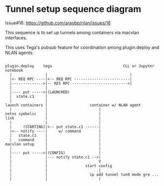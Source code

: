 # Tunnel setup sequence diagram

Issue#16: https://github.com/araobp/nlan/issues/16

This sequence is to set up tunnels among containers via macvlan interfaces.

This uses Tega's pubsub feature for coordination among plugin.deploy and NLAN agents.

```
                 
plugin.deploy    tega                                CLL or Jupyter notebook
  |               |                                     |
  |<- REQ RPC ----|<-- REQ RPC -------------------------|
  |-------------->|-- RES RPC ------------------------->|
  |               |                       
  |---- put ----->|(LAUNCHED)     
  |  state.c1     |
  |               |                       
launch containers |                   container w/ NLAN agent
  |               |                       |
netns symbolic    |                       |
link              |                       |
  |               |                       |
  |     (STARTING)|<-- put state.c1 ------|
  |<-- notify ----|     w/ command        |
  |   state.c1    |                       |
  |   command     |                       |
macvlan setup     |                       |
  |               |                       |
  |---- put ----->|(CONFIG)               |
  |               |--- notify state.c1 -->|
  |               |                       V
  |               |                 start config
  |               |                       |
  |               |                   ip add tunnel tun0 mode gre ...
  |               |                       |
```
